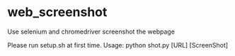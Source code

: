 # web_screenshot
Use selenium and chromedriver screenshot the webpage

Please run setup.sh at first time.
Usage: python shot.py [URL] [ScreenShot] 
